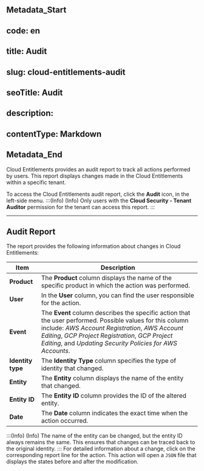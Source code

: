 ## Metadata_Start 
## code: en
## title: Audit 
## slug: cloud-entitlements-audit 
## seoTitle: Audit 
## description:  
## contentType: Markdown 
## Metadata_End
Cloud Entitlements provides an audit report to track all actions performed by users. This report displays changes made in the Cloud Entitlements within a specific tenant.

To access the Cloud Entitlements audit report, click the **Audit** icon, in the left-side menu.
:::(Info) (Info)
Only users with the **Cloud Security - Tenant Auditor** permission for the tenant can access this report.
:::


* * *

## Audit Report
The report provides the following information about changes in Cloud Entitlements:


| **Item** | **Description** |
| --- | --- |
| **Product** | The **Product** column displays the name of the specific product in which the action was performed. |
| **User** | In the **User** column, you can find the user responsible for the action. |
| **Event** | The **Event** column describes the specific action that the user performed. Possible values for this column include: *AWS Account Registration*, *AWS Account Editing*, *GCP Project Registration*, *GCP Project Editing*, and *Updating Security Policies for AWS Accounts*. |
| **Identity type** | The **Identity Type** column specifies the type of identity that changed. |
| **Entity** | The **Entity** column displays the name of the entity that changed. |
| **Entity ID** | The **Entity ID** column provides the ID of the altered entity. |
| **Date** | The **Date** column indicates the exact time when the action occurred. |


:::(Info) (Info)
The name of the entity can be changed, but the entity ID always remains the same. This ensures that changes can be traced back to the original identity.
:::
For detailed information about a change, click on the corresponding report line for the action. This action will open a `JSON` file that displays the states before and after the modification.

